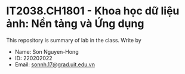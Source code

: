 # IT2038.CH1801 - Khoa học dữ liệu ảnh: Nền tảng và Ứng dụng

This repository is summary of lab in the class. Write by
- Name: Son Nguyen-Hong
- ID: 220202022
- Email: sonnh.17@grad.uit.edu.vn
